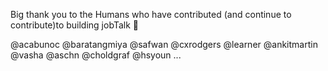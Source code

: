 Big thank you to the Humans who have contributed (and continue to contribute)to building jobTalk :tada:

@acabunoc
@baratangmiya
@safwan
@cxrodgers
@learner
@ankitmartin
@vasha
@aschn
@choldgraf
@hsyoun
...
